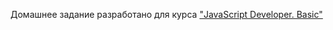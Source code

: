 Домашнее задание разработано для курса <a href="https://otus.ru/lessons/javascript-basic/">"JavaScript Developer. Basic"</a>
